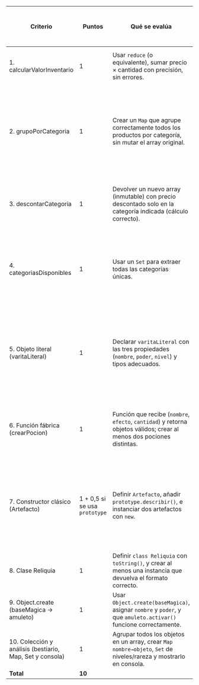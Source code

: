 | Criterio                                | Puntos        | Qué se evalúa                                                                                       | Nota que pienso que tengo | Nota de parcheo | Observaciones del alumno |
|-----------------------------------------|---------------|-----------------------------------------------------------------------------------------------------|---------------------------|-----------------|---------------------------|
| 1. calcularValorInventario              | 1             | Usar `reduce` (o equivalente), sumar precio × cantidad con precisión, sin errores.                  |   0.7                        |   0.7              |       Resultado obtenido es correcto pero no se hace uso de .reduce()                    |
| 2. grupoPorCategoria                    | 1             | Crear un `Map` que agrupe correctamente todos los productos por categoría, sin mutar el array original. |            0.2               |         0.8        |         Fallo de sintáxis -> resultado erróneo. En el corregido no se hace uso de for of, aunque igualmente está bien, por buenas prácticas se debe de usar.                  |
| 3. descontarCategoria                   | 1             | Devolver un nuevo array (inmutable) con precio descontado solo en la categoría indicada (cálculo correcto). |         0.3                  |         1        |            Fallo en la implementación de creación de nuevo array. En el corregido el resuiltado es correcto.               |
| 4. categoriasDisponibles                | 1             | Usar un `Set` para extraer todas las categorías únicas.                                             |      0.5                     |         1        |              Error en la realación de parámetro de entrada con el array manipulado, aunque el resto está bien. En el corregido todo está bien.             |
| 5. Objeto literal (varitaLiteral)       | 1             | Declarar `varitaLiteral` con las tres propiedades (`nombre`, `poder`, `nivel`) y tipos adecuados.   |           0                |        0.8         |         Error de sintáxis a la hora de definir objeto. En la versión corregida la sintáxis es correcta pero no se dan valores a los atributos de clase.                 |
| 6. Función fábrica (crearPocion)        | 1             | Función que recibe (`nombre`, `efecto`, `cantidad`) y retorna objetos válidos; crear al menos dos pociones distintas. |         0.3                  |        1        |         Error en sintáxis a la hora de devolver el objeto. En la versión corregida todo está correcta.                  |
| 7. Constructor clásico (Artefacto)      | 1 + 0,5 si se usa `prototype` | Definir `Artefacto`, añadir `prototype.describir()`, e instanciar dos artefactos con `new`.         |        0.5                   |      1           |         Error al no introducir la función dentro de objeto (si fuese una clase y estuviera dentro de ella si se podría definir así). En la versión corregida todo ok.                  |
| 8. Clase Reliquia                       | 1             | Definir `class Reliquia` con `toString()`, y crear al menos una instancia que devuelva el formato correcto. |          1                 |        1         |         Todo correcto en ambas versiones.                  |
| 9. Object.create (baseMagica → amuleto) | 1             | Usar `Object.create(baseMagica)`, asignar `nombre` y `poder`, y que `amuleto.activar()` funcione correctamente. |        0                   |    1             |         Ejercicio correcto                  |
| 10. Colección y análisis (bestiario, Map, Set y consola) | 1 | Agrupar todos los objetos en un array, crear `Map nombre→objeto`, `Set` de niveles/rareza y mostrarlo en consola. |          0                 |                 |                           |
| **Total**                               | **10**        |                                                                                                     |                           |                 |                           |
